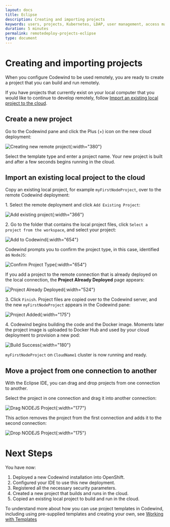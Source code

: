 ```yaml
---
layout: docs
title: Eclipse
description: Creating and importing projects
keywords: users, projects, Kubernetes, LDAP, user management, access management, login, deployment, pod, security, securing cloud connection, remote deployment of Codewind
duration: 5 minutes
permalink: remotedeploy-projects-eclipse
type: document
---
```


# Creating and importing projects

When you configure Codewind to be used remotely, you are ready to create a project that you can build and run remotely. 

If you have projects that currently exist on your local computer that you would like to continue to develop remotely, follow [Import an existing local project to the cloud](##import-an-existing-local-project-to-the-cloud).

## Create a new project

Go to the Codewind pane and click the Plus (+) icon on the new cloud deployment:

![Creating new remote project](./images/remotedeploy-projects-eclipse/eclipse_create-new-project.png){:width="380"}

Select the template type and enter a project name. Your new project is built and after a few seconds begins running in the cloud.

## Import an existing local project to the cloud

Copy an existing local project, for example `myFirstNodeProject`, over to the remote Codewind deployment:

1\. Select the remote deployment and click `Add Existing Project`:

![Add existing project](./images/remotedeploy-projects-eclipse/eclipse_add-project.png){:width="366"}

2\. Go to the folder that contains the local project files, click `Select a project from the workspace`, and select your project: 

![Add to Codewind](./images/remotedeploy-projects-eclipse/eclipse_select-project.png){:width="654"}

Codewind prompts you to confirm the project type, in this case, identified as `NodeJS`:

![Confirm Project Type](./images/remotedeploy-projects-eclipse/eclipse_confirm-project.png){:width="654"}

If you add a project to the remote connection that is already deployed on the local connection, the **Project Already Deployed** page appears: 

![Project Already Deployed](./images/remotedeploy-projects-eclipse/eclipse_project-deployed.png){:width="524"}

3\. Click `Finish`. Project files are copied over to the Codewind server, and the new `myFirstNodeProject` appears in the Codewind pane:

![Project Added](./images/remotedeploy-projects-eclipse/eclipse_build-project.png){:width="175"}

4\. Codewind begins building the code and the Docker image. Moments later the project image is uploaded to Docker Hub and used by your cloud deployment to provision a new pod:

![Build Success](./images/remotedeploy-projects-eclipse/eclipse_build-project-successful.png){:width="180"}

`myFirstNodeProject` on `CloudName1` cluster is now running and ready.

## Move a project from one connection to another 

With the Eclipse IDE, you can drag and drop projects from one connection to another. 

Select the project in one connection and drag it into another connection: 

![Drag NODEJS Project](./images/remotedeploy-projects-eclipse/eclipse_move-node-project.png){:width="177"}

This action removes the project from the first connection and adds it to the second connection:

![Drop NODEJS Project](./images/remotedeploy-projects-eclipse/eclipse_place-node-project.png){:width="175"}

# Next Steps

You have now:

1. Deployed a new Codewind installation into OpenShift.
2. Configured your IDE to use this new deployment.
3. Registered all the necessary security parameters.
4. Created a new project that builds and runs in the cloud.
5. Copied an existing local project to build and run in the cloud.

To understand more about how you can use project templates in Codewind, including using pre-supplied templates and creating your own, see [Working with Templates](./workingwithtemplates.html)
